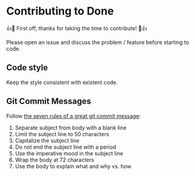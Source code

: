 # Contributing to Done

👍🎉 First off, thanks for taking the time to contribute! 🎉👍

Please open an issue and discuss the problem / feature before starting to code.

## Code style

Keep the style consistent with existent code.


## Git Commit Messages

Follow [the seven rules of a great git commit message](http://chris.beams.io/posts/git-commit/#seven-rules):

1. Separate subject from body with a blank line
1. Limit the subject line to 50 characters
1. Capitalize the subject line
1. Do not end the subject line with a period
1. Use the imperative mood in the subject line
1. Wrap the body at 72 characters
1. Use the body to explain what and why vs. how



